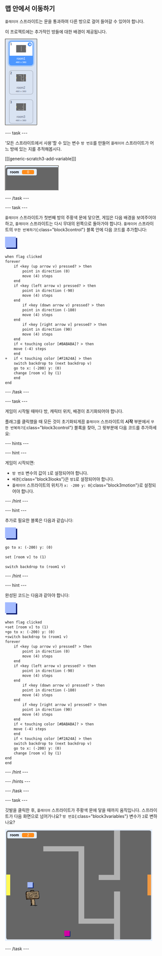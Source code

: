 ## 맵 안에서 이동하기

`플레이어` 스프라이트는 문을 통과하여 다른 방으로 걸어 들어갈 수 있어야 합니다.

이 프로젝트에는 추가적인 방들에 대한 배경이 제공됩니다.

![스크린샷](images/world-backdrops.png)

\--- task \---

'모든 스프라이트에서 사용'할 수 있는 변수 `방 번호`를 만들어 `플레이어` 스프라이트가 어느 방에 있는 지를 추적해봅시다.

[[[generic-scratch3-add-variable]]]

![스크린샷](images/world-room.png)

\--- /task \---

\--- task \---

`플레이어` 스프라이트가 첫번째 방의 주황색 문에 닿으면, 게임은 다음 배경을 보여주어야 하고, `플레이어` 스프라이트는 다시 무대의 왼쪽으로 돌아가야 합니다. `플레이어` 스프라이트의 `무한 반복하기`{:class="block3control"} 블록 안에 다음 코드를 추가합니다:

![플레이어](images/player.png)

```blocks3
when flag clicked
forever
    if <key (up arrow v) pressed? > then
        point in direction (0)
        move (4) steps
    end
    if <key (left arrow v) pressed? > then
        point in direction (-90)
        move (4) steps
    end
        if <key (down arrow v) pressed? > then
        point in direction (-180)
        move (4) steps
    end
        if <key [right arrow v] pressed? > then
        point in direction (90)
        move (4) steps
    end
    if < touching color [#BABABA]? > then
    move (-4) steps
    end
+   if < touching color [#F2A24A] > then
    switch backdrop to (next backdrop v)
    go to x: (-200) y: (0)
    change [room v] by (1)
    end
end
```

\--- /task \---

\--- task \---

게임이 시작될 때마다 방, 캐릭터 위치, 배경이 초기화되어야 합니다.

플래그를 클릭했을 때 모든 것이 초기화되게끔 `플레이어` 스프라이트의 **시작** 부분에서 `무한 반복하기`{:class="block3control"} 블록을 찾아, 그 윗부분에 다음 코드를 추가하세요:

\--- hints \---

\--- hint \---

게임이 시작되면:

+ `방 번호` 변수의 값이 `1`로 설정되어야 합니다.
+ `배경`{:class="block3looks"}은 `방1`로 설정되어야 합니다.
+ `플레이어` 스프라이트의 위치가 `x: -200 y: 0`{:class="block3motion"}로 설정되어야 합니다.

\--- /hint \---

\--- hint \---

추가로 필요한 블록은 다음과 같습니다:

![플레이어](images/player.png)

```blocks3
go to x: (-200) y: (0)

set [room v] to (1)

switch backdrop to (room1 v)
```

\--- /hint \---

\--- hint \---

완성된 코드는 다음과 같아야 합니다:

![플레이어](images/player.png)

```blocks3
when flag clicked
+set [room v] to (1)
+go to x: (-200) y: (0)
+switch backdrop to (room1 v)
forever
    if <key (up arrow v) pressed? > then
        point in direction (0)
        move (4) steps
    end
    if <key (left arrow v) pressed? > then
        point in direction (-90)
        move (4) steps
    end
        if <key (down arrow v) pressed? > then
        point in direction (-180)
        move (4) steps
    end
        if <key [right arrow v] pressed? > then
        point in direction (90)
        move (4) steps
    end
    if < touching color [#BABABA]? > then
    move (-4) steps
    end
    if < touching color [#F2A24A] > then
    switch backdrop to (next backdrop v)
    go to x: (-200) y: (0)
    change [room v] by (1)
end
end
```

\--- /hint \---

\--- /hints \---

\--- /task \---

\--- task \---

깃발을 클릭한 후, `플레이어` 스프라이트가 주황색 문에 닿을 때까지 움직입니다. 스프라이트가 다음 화면으로 넘어가나요? `방 번호`{:class="block3variables"} 변수가 `2`로 변하나요?

![스크린샷](images/world-room-test.png)

\--- /task \---